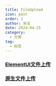 ```yaml
---
title: FileUpload
icon: post
order: 1
author: 宋玉
date: 2024-04-15
category:
  - 分类
tag:
  - 标签
---
```



### [ElementUI文件上传](https://brain.songxingguo.com/demo/FileUpload/EFileUpload.html)
  
<HtmlEditor  src="/demo/FileUpload/EFileUpload.html"/>


### [原生文件上传](https://brain.songxingguo.com/demo/FileUpload/FileUpload.html)
  
<HtmlEditor  src="/demo/FileUpload/FileUpload.html"/>

